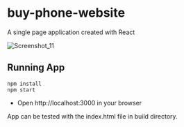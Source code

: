 # buy-phone-website

A single page application created with React

![Screenshot_11](https://user-images.githubusercontent.com/67211558/161305302-0eb10db6-b007-4474-93db-1aec858d2c87.png)

## Running App
```
npm install
npm start
```
- Open http://localhost:3000 in your browser

App can be tested with the index.html file in build directory.
